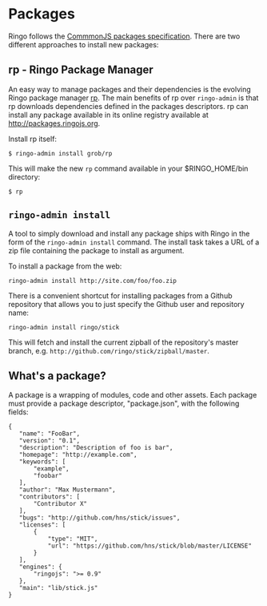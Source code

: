 # Packages

Ringo follows the [CommmonJS packages specification](http://wiki.commonjs.org/wiki/Packages/1.0). There are two different approaches to install new packages:

rp - Ringo Package Manager
----

An easy way to manage packages and their dependencies is the evolving Ringo package manager [rp](https://github.com/grob/rp). The main benefits of rp over `ringo-admin` is that rp downloads dependencies defined in the packages descriptors. rp can install any package available in its online registry available at <http://packages.ringojs.org>.

Install rp itself:

    $ ringo-admin install grob/rp

This will make the new `rp` command available in your $RINGO_HOME/bin directory:

    $ rp

`ringo-admin install`
-----------------------------

A tool to simply download and install any package ships with Ringo in the form of the `ringo-admin install` command. The install task takes a URL of a zip file containing the package to install as argument.

To install a package from the web:

    ringo-admin install http://site.com/foo/foo.zip

There is a convenient shortcut for installing packages from a Github repository that allows you to just specify the Github user and repository name:

    ringo-admin install ringo/stick

This will fetch and install the current zipball of the repository's master branch, e.g. `http://github.com/ringo/stick/zipball/master`.

What's a package?
--------------------

A package is a wrapping of modules, code and other assets. Each package must provide a package descriptor, "package.json", with the following fields:

    {
       "name": "FooBar",
       "version": "0.1",
       "description": "Description of foo is bar",
       "homepage": "http://example.com",
       "keywords": [
           "example",
           "foobar"
       ],
       "author": "Max Mustermann",
       "contributors": [
           "Contributor X"
       ],
       "bugs": "http://github.com/hns/stick/issues",
       "licenses": [
           {
               "type": "MIT",
               "url": "https://github.com/hns/stick/blob/master/LICENSE"
           }
       ],
       "engines": {
           "ringojs": ">= 0.9"
       },
       "main": "lib/stick.js"
    }


